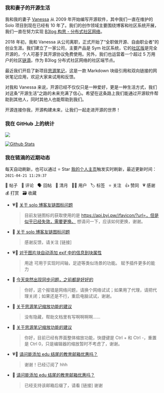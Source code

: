 ### 我和妻子的开源生活

我和我的妻子 [Vanessa](https://github.com/Vanessa219) 从 2009 年开始编写开源软件，其中我们一直在维护的 Solo 项目到现在已经有 10 年了。我们的创作领域主要围绕博客和社区系统开展，我们一直在努力实现 [B3log 构思 - 分布式社区网络](https://ld246.com/article/1546941897596)。

2018 年初，我和 Vanessa 从公司离职，正式开始了“全职做开源、自由职业者”的创业生涯。我们建立了一家公司，主要产品是 Sym 社区系统，它的[社区版](https://github.com/88250/symphony)是完全开源的，个人可基于其开源协议免费使用。另外，我们也运营着一个超过 5 万用户的社区[链滴](https://ld246.com)，作为 B3log 分布式社区网络的社区端节点。

最近我们开启了新项目[思源笔记](https://github.com/siyuan-note/siyuan)，这是一款 Markdown 块级引用和双向链接的网状笔记应用，欢迎大家来试用和反馈。

对我和 Vanessa 来说，开源已经不仅仅只是一种爱好，更是一种生活方式，我们对这条“开源生活”之路的未来充满了信心。希望在这条路上我们能通过开源软件帮助到其他人，同时其他人也能帮助到我们。

开源连接你我，开源构建未来，让我们一起走进开源的世界！

### 我在 GitHub 上的统计

<a title="Hits" target="_blank" href="https://github.com/88250/88250"><img src="https://hits.b3log.org/88250/88250.svg"></a>

[![Github Stats](https://github-readme-stats.vercel.app/api?username=88250&theme=tokyonight&show_icons=true)](https://github.com/88250)

<!--events start -->

### 我在链滴的近期动态

每天自动刷新，也可以通过 ⭐️ Star [我的个人主页](https://github.com/88250/88250)触发实时刷新，最近更新时间：`2021-04-21 11:29:37`

📝 帖子 &nbsp; 💬 评论 &nbsp; 🗣 回帖 &nbsp; 🌙 清月 &nbsp; 👨‍💻 用户 &nbsp; 🏷️ 标签 &nbsp; ⭐️ 关注 &nbsp; 👍 赞同 &nbsp; 💗 感谢 &nbsp; 💰 打赏 &nbsp; 🗃 收藏

* 💗📝 [关于 solo 博客友链图标问题](https://ld246.com/article/1618937992493)

  > 目前友链图标的获取使用的是 https://api.byi.pw//favicon/?url=，但是似乎已经失效，需要更换。 想请问一下，应该如何更换，谢谢。
* 💬 [关于 solo 博客友链图标问题](https://ld246.com/article/1618937992493/comment/1618964763064#comments)

  > 感谢反馈，请关注 [链接]
* 💗📝 [对于图片块自动添加 exif 中的信息到块属性](https://ld246.com/article/1618889035547)

  > 用途 可用于实现时间轴，足迹等类似场景的功能。 赋予插件更多的能力
* 💬 [今天突然出现同步问题，之前都是好好的](https://ld246.com/article/1618889405614/comment/1618895859863#comments)

  > 你好，这个报错是网络问题，请换个网络试试；如果用了代理，请把代理关闭；如果还是不行，重启电脑试试，谢谢。
* 💬 [关于思源笔记缩放功能的建议](https://ld246.com/article/1618882658144/comment/1618895789069#comments)

  > 没有隐藏，帮助文档里有写啊啊啊啊……
* 💬 [关于思源笔记缩放功能的建议](https://ld246.com/article/1618882658144/comment/1618882973056#comments)

  > 你好，目前已经有界面整体缩放功能，快捷键是 Ctrl + 和 Ctrl -，重置是 Ctrl 0，只是编辑器的缩放暂时不考虑了，谢谢。
* 💗💬 [请问能添加 edu 结尾的教育邮箱优惠吗？](https://ld246.com/article/1618331115781/comment/1618881277343#comments)

  > 谢谢！已经订阅了 hhh
* 💬 [请问能添加 edu 结尾的教育邮箱优惠吗？](https://ld246.com/article/1618331115781/comment/1618880785337#comments)

  > 已经支持该邮箱后缀了，请看 [链接] 谢谢


<!--events end -->
